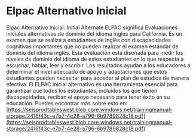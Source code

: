 # Elpac Alternativo Inicial
Elpac Alternativo Inicial: Initial Alternate ELPAC significa Evaluaciones iniciales alternativas de dominio del idioma inglés para California. Es un examen que se realiza a estudiantes de inglés con discapacidades cognitivas importantes que no pueden realizar el examen estándar de dominio del idioma inglés. Esta evaluación está diseñada para medir los niveles de dominio del idioma de estos estudiantes en lo que respecta a escuchar, hablar, leer y escribir. Los resultados ayudan a los educadores a determinar el nivel adecuado de apoyo y adaptaciones que estos estudiantes pueden necesitar para acceder al plan de estudios de manera efectiva. El ELPAC inicial alternativo es una herramienta esencial para garantizar que todos los estudiantes, incluidos los que tienen discapacidades, reciban el apoyo necesario para tener éxito en su educación.
Puedes encontrar más sobre esto en: [https://seisprodtableswest.blob.core.windows.net/trainingmanual-storage/2416f43c-e7b7-4e28-a796-6b9789828c18.pdf](https://seisprodtableswest.blob.core.windows.net/trainingmanual-storage/2416f43c-e7b7-4e28-a796-6b9789828c18.pdf)